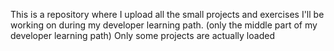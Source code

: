 This is a repository where I upload all the small projects and exercises I'll be working on during my developer learning path.
(only the middle part of my developer learning path)
Only some projects are actually loaded
